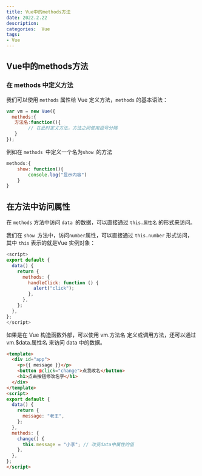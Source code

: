 ```yaml
---
title: Vue中的methods方法
date: 2022.2.22
description: 
categories:  Vue
tags:
- Vue
---
```

 
<link href="themes/prism.css" rel="stylesheet" />

## Vue中的methods方法

### 在 methods 中定义方法

我们可以使用 `methods` 属性给 Vue 定义方法，`methods` 的基本语法：

```js
var vm = new Vue({
  methods:{      
   方法名:function(){
        // 在此时定义方法，方法之间使用逗号分隔
   }
});
```


例如在 `methods `中定义一个名为`show `的方法

```js
methods:{
    show: function(){
        console.log("显示内容")
    }
}
```

## 在方法中访问属性

在 `methods` 方法中访问 `data `的数据，可以直接通过 `this.属性名` 的形式来访问。

我们在 `show `方法中，访问` number `属性，可以直接通过 `this.number` 形式访问，其中 `this` 表示的就是Vue 实例对象：

```js
<script>
export default {
  data() {
    return {
      methods: {
        handleClick: function () {
          alert("click");
        },
      },
    };
  },
};
</script>
```

如果是在 Vue 构造函数外部，可以使用 vm.方法名 定义或调用方法，还可以通过 vm.$data.属性名 来访问 data 中的数据。

```html
<template>
  <div id="app">
    <p>{{ message }}</p>
    <button @click="change">点我改名</button>
    <h1>点击按钮修改名字</h1>
  </div>
</template>
<script>
export default {
  data() {
    return {
      message: "老王",
    };
  },
  methods: {
    change() {
      this.message = "小李"; // 改变data中属性的值
    },
  },
};
</script>
```